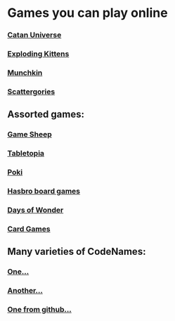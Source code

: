 # Games you can play online

### [Catan Universe](https://catanuniverse.com/en/)

### [Exploding Kittens](https://explodingkittens.com/mobile-app)

### [Munchkin](http://titotu.io/munchkin-io)

### [Scattergories](https://scattergoriesonline.net)

## Assorted games: 
###  [Game Sheep](https://www.gamesheep.com/)
###  [Tabletopia](https://tabletopia.com/)
###  [Poki](https://poki.com/en/cards)
###  [Hasbro board games](https://www.ubisoft.com/en-us/game/hasbro-family-pack/)
###  [Days of Wonder](https://www.daysofwonder.com/online/en/play/)
###  [Card Games](http://playingcards.io/)

## Many varieties of CodeNames:
### [One...](https://www.codenamesgreen.com/)
### [Another...](https://www.horsepaste.com/)
### [One from github...](https://ninjabunny.github.io/KodeNames/#)
